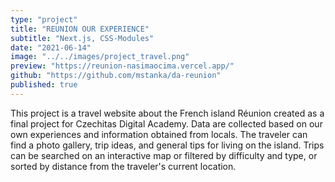 ```yaml
---
type: "project"
title: "REUNION OUR EXPERIENCE"
subtitle: "Next.js, CSS-Modules"
date: "2021-06-14"
image: "../../images/project_travel.png"
preview: "https://reunion-nasimaocima.vercel.app/"
github: "https://github.com/mstanka/da-reunion"
published: true
---
```


This project is a travel website about the French island Réunion created as a final project for Czechitas Digital Academy.
Data are collected based on our own experiences and information obtained from locals. The traveler can find a photo gallery, trip ideas, and general tips for living on the island. Trips can be searched on an interactive map or filtered by difficulty and type, or sorted by distance from the traveler's current location.
  